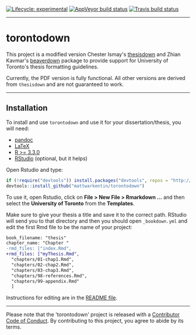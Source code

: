 
<!-- badges: start -->
[![Lifecycle: experimental](https://img.shields.io/badge/lifecycle-experimental-orange.svg)](https://www.tidyverse.org/lifecycle/#experimental)
[![AppVeyor build status](https://ci.appveyor.com/api/projects/status/github/mattwarkentin/torontodown?branch=master&svg=true)](https://ci.appveyor.com/project/mattwarkentin/torontodown)
[![Travis build status](https://travis-ci.com/mattwarkentin/torontodown.svg?branch=master)](https://travis-ci.com/mattwarkentin/torontodown)
<!-- badges: end -->

---

# torontodown

This project is a modified version Chester Ismay's [thesisdown][4] and Zhian Kavmar's [beaverdown][5] package to provide support for University of Toronto's thesis formatting guidelines.

Currently, the PDF version is fully functional. All other versions are derived from `thesisdown` and are not guaranteed to work.

---

## Installation

To install and use `torontodown` and use it for your dissertation/thesis, you will need:

 - [pandoc][0]
 - [LaTeX][1]
 - [R >= 3.3.0][2]
 - [RStudio][3] (optional, but it helps)

Open Rstudio and type:


```r
if (!require("devtools")) install.packages("devtools", repos = "http://cran.rstudio.org")
devtools::install_github("mattwarkentin/torontodown")
```

To use it, open Rstudio, click on **File > New File > Rmarkdown ...** and then
select the **University of Toronto** from the **Templates**.

<!--replace image with new one-->
<!--![New R Markdown](thesis_rmd.png)-->

Make sure to give your thesis a title and save it to the correct path. RStudio
will send you to that directory and then you should open `_bookdown.yml` and
edit the first Rmd file to be the name of your project:

```diff
book_filename: "thesis"
chapter_name: "Chapter "
-rmd_files: ["index.Rmd",
+rmd_files: ["myThesis.Rmd",
  "chapters/01-chap1.Rmd",
  "chapters/02-chap2.Rmd",
  "chapters/03-chap3.Rmd",
  "chapters/98-references.Rmd",
  "chapters/99-appendix.Rmd"
  ]
```

Instructions for editing are in the [README file][6].

---

Please note that the 'torontodown' project is released with a
[Contributor Code of Conduct](CODE_OF_CONDUCT.md).
By contributing to this project, you agree to abide by its terms.

<!--
The current output for the four versions is here:
- [PDF](https://github.com/ismayc/thesisdown_book/blob/gh-pages/thesis.pdf) (Generating LaTeX file is available [here](https://github.com/ismayc/thesisdown_book/blob/gh-pages/thesis.tex) with other files at in the [book directory](https://github.com/ismayc/thesisdown_book/tree/gh-pages).)
- [Word](https://github.com/ismayc/thesisdown_book/blob/gh-pages/thesis.docx)
- [ePub](https://github.com/ismayc/thesisdown_book/blob/gh-pages/thesis.epub)
- [gitbook](http://ismayc.github.io/thesisdown_book)

Under the hood, the University of Toronto LaTeX template is used to ensure that documents conform precisely to the School of Graduate Studies (SGS) submission standards. At the same time, composition and formatting can be done using lightweight [markdown](http://rmarkdown.rstudio.com/authoring_basics.html) syntax, and **R** code and its output can be seamlessly included using [rmarkdown](http://rmarkdown.rstudio.com).

Using **thesisdown** has some prerequisites which are described below. To compile PDF documents using **R**, you are going to need to have LaTeX installed.  It can be downloaded for Windows at <http://http://miktex.org/download> and for Mac at <http://tug.org/mactex/mactex-download.html>.  Follow the instructions to install the necessary packages after downloading the (somewhat large) installer files.  You may need to install a few extra LaTeX packages on your first attempt to knit as well.

### Using thesisdown from Chester's GitHub

To use **thesisdown** from RStudio:

1) Install the latest [RStudio](http://www.rstudio.com/products/rstudio/download/).

2) Install the **thesisdown** package: 

```S
install.packages("devtools")
devtools::install_github("ismayc/thesisdown")
```

3) Use the **New R Markdown** dialog to select **Thesis**:

replace image with new one
![New R Markdown](thesis_rmd.png)

Note that this will currently only **Knit** if you name the directory `index` as shown above.

-->

 [0]: http://pandoc.org/
 [1]: https://www.latex-project.org/get/
 [2]: https://r-project.org
 [3]: https://rstudio.org
 [4]: https://github.com/ismayc/thesisdown
 [5]: https://github.com/zkamvar/beaverdown/
 [6]: https://github.com/mattwarkentin/torontodown/tree/master/inst/rmarkdown/templates/utoronto/skeleton#readme

